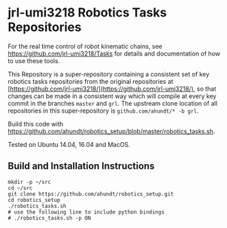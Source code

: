 # jrl-umi3218 Robotics Tasks Repositories 

For the real time control of robot kinematic chains, see https://github.com/jrl-umi3218/Tasks for details and documentation of how to use these tools.

This Repository is a super-repository containing a consistent set of key robotics tasks repositories from the original repositories at [https://github.com/jrl-umi3218/](https://github.com/jrl-umi3218/), so that changes can be made in a consistent way which will compile at every key commit in the branches `master` and `grl`.
The upstream clone location of all repositories in this super-repository is `github.com/ahundt/* -b grl`.

Build this code with https://github.com/ahundt/robotics_setup/blob/master/robotics_tasks.sh.

Tested on Ubuntu 14.04, 16.04 and MacOS.

## Build and Installation Instructions

```
mkdir -p ~/src
cd ~/src
git clone https://github.com/ahundt/robotics_setup.git
cd robotics_setup
./robotics_tasks.sh
# use the following line to include python bindings
# ./robotics_tasks.sh -p ON
```
